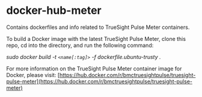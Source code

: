 # docker-hub-meter
Contains dockerfiles and info related to TrueSight Pulse Meter containers.

To build a Docker image with the latest TrueSight Pulse Meter, clone this repo, cd into the directory, and run the following command:

*sudo docker build -t `<name[:tag]>` -f dockerfile.ubuntu-trusty .*

For more information on the TrueSight Pulse Meter container image for Docker, please visit: [https://hub.docker.com/r/bmctruesightpulse/truesight-pulse-meter](https://hub.docker.com/r/bmctruesightpulse/truesight-pulse-meter)
